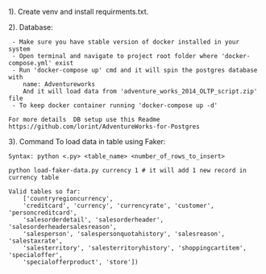 1). Create venv and install requirments.txt. 

2). Database:
    
     - Make sure you have stable version of docker installed in your system
     - Open terminal and navigate to project root folder where 'docker-compose.yml' exist
     - Run 'docker-compose up' cmd and it will spin the postgres database with 
        name: Adventureworks
        And it will load data from 'adventure_works_2014_OLTP_script.zip' file
     - To keep docker container running 'docker-compose up -d'

    For more details  DB setup use this Readme
    https://github.com/lorint/AdventureWorks-for-Postgres

3). Command To load data in table using Faker:
    
    Syntax: python <.py> <table_name> <number_of_rows_to_insert>
    
    python load-faker-data.py currency 1 # it will add 1 new record in currency table    
    
    Valid tables so far:
        ['countryregioncurrency', 
        'creditcard', 'currency', 'currencyrate', 'customer', 'personcreditcard', 
        'salesorderdetail', 'salesorderheader', 'salesorderheadersalesreason', 
        'salesperson', 'salespersonquotahistory', 'salesreason', 'salestaxrate', 
        'salesterritory', 'salesterritoryhistory', 'shoppingcartitem', 'specialoffer', 
        'specialofferproduct', 'store'])



